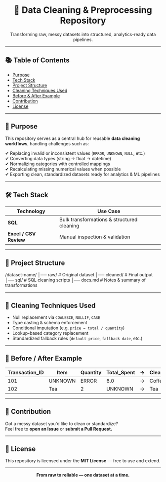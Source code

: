 <h1 align="center">🧹 Data Cleaning & Preprocessing Repository</h1>
<p align="center">Transforming raw, messy datasets into structured, analytics-ready data pipelines.</p>

---

## 📚 Table of Contents
- [Purpose](#-purpose)
- [Tech Stack](#-tech-stack)
- [Project Structure](#-project-structure)
- [Cleaning Techniques Used](#-cleaning-techniques-used)
- [Before & After Example](#-before--after-example)
- [Contribution](#-contribution)
- [License](#-license)

---

## 🎯 Purpose

This repository serves as a central hub for reusable **data cleaning workflows**, handling challenges such as:

✔ Replacing invalid or inconsistent values (`ERROR`, `UNKNOWN`, `NULL`, etc.)  
✔ Converting data types (string → float → datetime)  
✔ Normalizing categories with controlled mappings  
✔ Recalculating missing numerical values when possible  
✔ Exporting clean, standardized datasets ready for analytics & ML pipelines

---

## 🛠 Tech Stack

| Technology | Use Case |
|------------|-----------------------------|
| **SQL** | Bulk transformations & structured cleaning |
| **Excel / CSV Review** | Manual inspection & validation |

---

## 📂 Project Structure
/dataset-name/
│── raw/ # Original dataset
│── cleaned/ # Final output
│── sql/ # SQL cleaning scripts
│── docs.md # Notes & summary of transformations


---

## 🧼 Cleaning Techniques Used

- Null replacement via `COALESCE`, `NULLIF`, `CASE`
- Type casting & schema enforcement
- Conditional imputation (e.g. `price = total / quantity`)
- Lookup-based category replacement
- Standardized fallback rules (`default price`, `fallback date`, etc.)

---

## 🔄 Before / After Example

| Transaction_ID | Item     | Quantity | Total_Spent | → | Cleaned_Item | Final_Quantity | Final_Total |
|----------------|---------|----------|-------------|---|--------------|----------------|-------------|
| 101            | UNKNOWN | ERROR    | 6.0         | → | Coffee       | 3              | 6.0         |
| 102            | Tea     | 2        | UNKNOWN     | → | Tea          | 2              | 3.0         |

---

## 🤝 Contribution

Got a messy dataset you'd like to clean or standardize?  
Feel free to **open an Issue** or **submit a Pull Request.**

---

## 📄 License

This repository is licensed under the **MIT License** — free to use and extend.

---

<p align="center"><b>From raw to reliable — one dataset at a time.</b></p>

